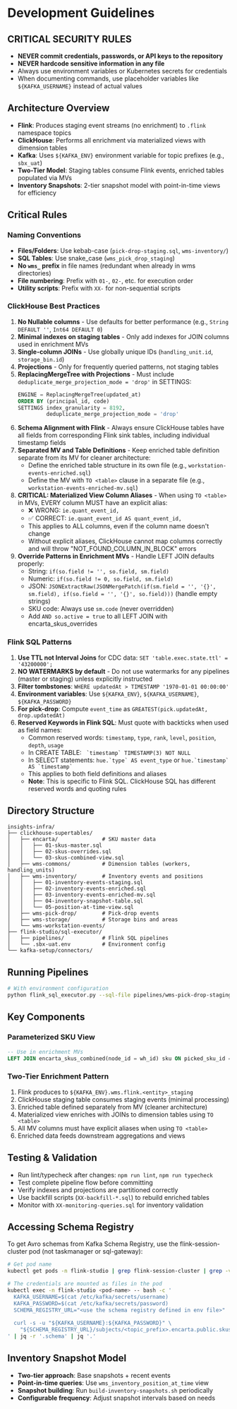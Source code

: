 # Development Guidelines

## CRITICAL SECURITY RULES
- **NEVER commit credentials, passwords, or API keys to the repository**
- **NEVER hardcode sensitive information in any file**
- Always use environment variables or Kubernetes secrets for credentials
- When documenting commands, use placeholder variables like `${KAFKA_USERNAME}` instead of actual values

## Architecture Overview
- **Flink**: Produces staging event streams (no enrichment) to `.flink` namespace topics
- **ClickHouse**: Performs all enrichment via materialized views with dimension tables
- **Kafka**: Uses `${KAFKA_ENV}` environment variable for topic prefixes (e.g., `sbx_uat`)
- **Two-Tier Model**: Staging tables consume Flink events, enriched tables populated via MVs
- **Inventory Snapshots**: 2-tier snapshot model with point-in-time views for efficiency

## Critical Rules

### Naming Conventions
- **Files/Folders**: Use kebab-case (`pick-drop-staging.sql`, `wms-inventory/`)
- **SQL Tables**: Use snake_case (`wms_pick_drop_staging`)
- **No `wms_` prefix** in file names (redundant when already in wms directories)
- **File numbering**: Prefix with `01-`, `02-`, etc. for execution order
- **Utility scripts**: Prefix with `XX-` for non-sequential scripts

### ClickHouse Best Practices
1. **No Nullable columns** - Use defaults for better performance (e.g., `String DEFAULT ''`, `Int64 DEFAULT 0`)
2. **Minimal indexes on staging tables** - Only add indexes for JOIN columns used in enrichment MVs
3. **Single-column JOINs** - Use globally unique IDs (`handling_unit.id`, `storage_bin.id`)
4. **Projections** - Only for frequently queried patterns, not staging tables
5. **ReplacingMergeTree with Projections** - Must include `deduplicate_merge_projection_mode = 'drop'` in SETTINGS:
   ```sql
   ENGINE = ReplacingMergeTree(updated_at)
   ORDER BY (principal_id, code)
   SETTINGS index_granularity = 8192,
            deduplicate_merge_projection_mode = 'drop'
   ```
6. **Schema Alignment with Flink** - Always ensure ClickHouse tables have all fields from corresponding Flink sink tables, including individual timestamp fields
7. **Separated MV and Table Definitions** - Keep enriched table definition separate from its MV for cleaner architecture:
   - Define the enriched table structure in its own file (e.g., `workstation-events-enriched.sql`)
   - Define the MV with `TO <table>` clause in a separate file (e.g., `workstation-events-enriched-mv.sql`)
8. **CRITICAL: Materialized View Column Aliases** - When using `TO <table>` in MVs, EVERY column MUST have an explicit alias:
   - ❌ WRONG: `ie.quant_event_id,` 
   - ✅ CORRECT: `ie.quant_event_id AS quant_event_id,`
   - This applies to ALL columns, even if the column name doesn't change
   - Without explicit aliases, ClickHouse cannot map columns correctly and will throw "NOT_FOUND_COLUMN_IN_BLOCK" errors
9. **Override Patterns in Enrichment MVs** - Handle LEFT JOIN defaults properly:
   - String: `if(so.field != '', so.field, sm.field)`
   - Numeric: `if(so.field != 0, so.field, sm.field)`
   - JSON: `JSONExtractRaw(JSONMergePatch(if(sm.field = '', '{}', sm.field), if(so.field = '', '{}', so.field)))` (handle empty strings)
   - SKU code: Always use `sm.code` (never overridden)
   - Add `AND so.active = true` to all LEFT JOIN with encarta_skus_overrides

### Flink SQL Patterns
1. **Use TTL not Interval Joins** for CDC data: `SET 'table.exec.state.ttl' = '43200000';`
2. **NO WATERMARKS by default** - Do not use watermarks for any pipelines (master or staging) unless explicitly instructed
3. **Filter tombstones**: `WHERE updatedAt > TIMESTAMP '1970-01-01 00:00:00'`
4. **Environment variables**: Use `${KAFKA_ENV}`, `${KAFKA_USERNAME}`, `${KAFKA_PASSWORD}`
5. **For pick-drop**: Compute `event_time` as `GREATEST(pick.updatedAt, drop.updatedAt)`
6. **Reserved Keywords in Flink SQL**: Must quote with backticks when used as field names:
   - Common reserved words: `timestamp`, `type`, `rank`, `level`, `position`, `depth`, `usage`
   - In CREATE TABLE: `` `timestamp` TIMESTAMP(3) NOT NULL``
   - In SELECT statements: ``hue.`type` AS event_type`` or ``hue.`timestamp` AS `timestamp` ``
   - This applies to both field definitions and aliases
   - **Note**: This is specific to Flink SQL. ClickHouse SQL has different reserved words and quoting rules

## Directory Structure
```
insights-infra/
├── clickhouse-supertables/
│   ├── encarta/              # SKU master data
│   │   ├── 01-skus-master.sql
│   │   ├── 02-skus-overrides.sql
│   │   └── 03-skus-combined-view.sql
│   ├── wms-commons/          # Dimension tables (workers, handling_units)
│   ├── wms-inventory/        # Inventory events and positions
│   │   ├── 01-inventory-events-staging.sql
│   │   ├── 02-inventory-events-enriched.sql
│   │   ├── 03-inventory-events-enriched-mv.sql
│   │   ├── 04-inventory-snapshot-table.sql
│   │   └── 05-position-at-time-view.sql
│   ├── wms-pick-drop/        # Pick-drop events
│   ├── wms-storage/          # Storage bins and areas
│   └── wms-workstation-events/
├── flink-studio/sql-executor/
│   ├── pipelines/            # Flink SQL pipelines
│   └── .sbx-uat.env          # Environment config
└── kafka-setup/connectors/
```

## Running Pipelines
```bash
# With environment configuration
python flink_sql_executor.py --sql-file pipelines/wms-pick-drop-staging.sql --env-file .sbx-uat.env
```

## Key Components

### Parameterized SKU View
```sql
-- Use in enrichment MVs
LEFT JOIN encarta_skus_combined(node_id = wh_id) sku ON picked_sku_id = sku.sku_id
```

### Two-Tier Enrichment Pattern
1. Flink produces to `${KAFKA_ENV}.wms.flink.<entity>_staging`
2. ClickHouse staging table consumes staging events (minimal processing)
3. Enriched table defined separately from MV (cleaner architecture)
4. Materialized view enriches with JOINs to dimension tables using `TO <table>`
5. All MV columns must have explicit aliases when using `TO <table>`
6. Enriched data feeds downstream aggregations and views

## Testing & Validation
- Run lint/typecheck after changes: `npm run lint`, `npm run typecheck`
- Test complete pipeline flow before committing
- Verify indexes and projections are partitioned correctly
- Use backfill scripts (`XX-backfill-*.sql`) to rebuild enriched tables
- Monitor with `XX-monitoring-queries.sql` for inventory validation

## Accessing Schema Registry
To get Avro schemas from Kafka Schema Registry, use the flink-session-cluster pod (not taskmanager or sql-gateway):
```bash
# Get pod name
kubectl get pods -n flink-studio | grep flink-session-cluster | grep -v taskmanager

# The credentials are mounted as files in the pod
kubectl exec -n flink-studio <pod-name> -- bash -c '
  KAFKA_USERNAME=$(cat /etc/kafka/secrets/username)
  KAFKA_PASSWORD=$(cat /etc/kafka/secrets/password)
  SCHEMA_REGISTRY_URL="<use the schema registry defined in env file>"
  
  curl -s -u "${KAFKA_USERNAME}:${KAFKA_PASSWORD}" \
    "${SCHEMA_REGISTRY_URL}/subjects/<topic_prefix>.encarta.public.skus-value/versions/latest"
' | jq -r '.schema' | jq '.'
```

## Inventory Snapshot Model
- **Two-tier approach**: Base snapshots + recent events
- **Point-in-time queries**: Use `wms_inventory_position_at_time` view
- **Snapshot building**: Run `build-inventory-snapshots.sh` periodically
- **Configurable frequency**: Adjust snapshot intervals based on needs
```